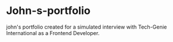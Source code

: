 # John-s-portfolio
john's portfolio created for a simulated interview with Tech-Genie International as a Frontend Developer.
